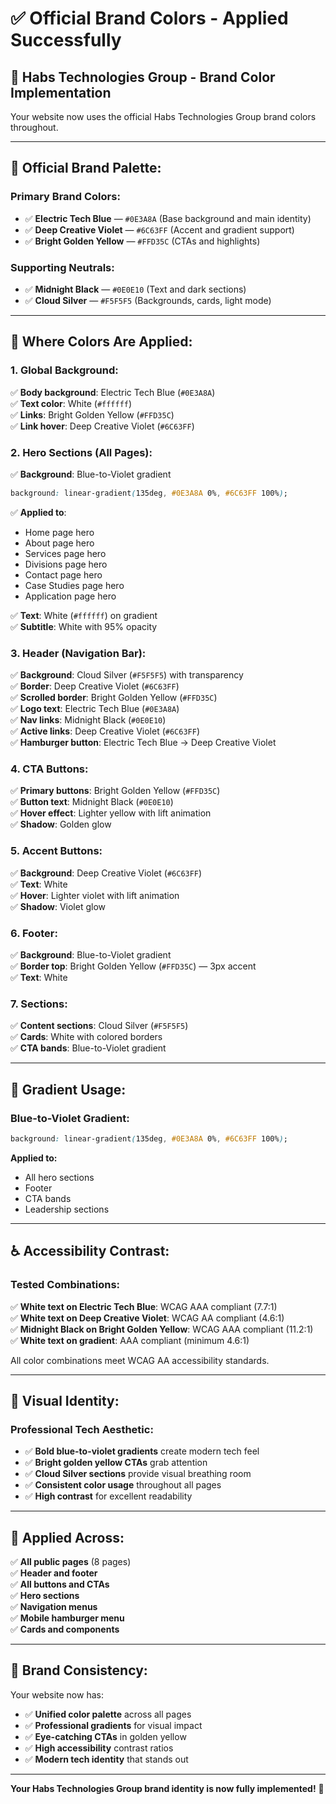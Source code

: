 # ✅ Official Brand Colors - Applied Successfully

## 🎨 **Habs Technologies Group - Brand Color Implementation**

Your website now uses the official Habs Technologies Group brand colors throughout.

---

## 🎯 **Official Brand Palette:**

### **Primary Brand Colors:**
- ✅ **Electric Tech Blue** — `#0E3A8A` (Base background and main identity)
- ✅ **Deep Creative Violet** — `#6C63FF` (Accent and gradient support)
- ✅ **Bright Golden Yellow** — `#FFD35C` (CTAs and highlights)

### **Supporting Neutrals:**
- ✅ **Midnight Black** — `#0E0E10` (Text and dark sections)
- ✅ **Cloud Silver** — `#F5F5F5` (Backgrounds, cards, light mode)

---

## 🎨 **Where Colors Are Applied:**

### **1. Global Background:**
✅ **Body background**: Electric Tech Blue (`#0E3A8A`)  
✅ **Text color**: White (`#ffffff`)  
✅ **Links**: Bright Golden Yellow (`#FFD35C`)  
✅ **Link hover**: Deep Creative Violet (`#6C63FF`)  

### **2. Hero Sections (All Pages):**
✅ **Background**: Blue-to-Violet gradient  
  ```css
  background: linear-gradient(135deg, #0E3A8A 0%, #6C63FF 100%);
  ```
✅ **Applied to**:
  - Home page hero
  - About page hero
  - Services page hero
  - Divisions page hero
  - Contact page hero
  - Case Studies page hero
  - Application page hero

✅ **Text**: White (`#ffffff`) on gradient  
✅ **Subtitle**: White with 95% opacity  

### **3. Header (Navigation Bar):**
✅ **Background**: Cloud Silver (`#F5F5F5`) with transparency  
✅ **Border**: Deep Creative Violet (`#6C63FF`)  
✅ **Scrolled border**: Bright Golden Yellow (`#FFD35C`)  
✅ **Logo text**: Electric Tech Blue (`#0E3A8A`)  
✅ **Nav links**: Midnight Black (`#0E0E10`)  
✅ **Active links**: Deep Creative Violet (`#6C63FF`)  
✅ **Hamburger button**: Electric Tech Blue → Deep Creative Violet  

### **4. CTA Buttons:**
✅ **Primary buttons**: Bright Golden Yellow (`#FFD35C`)  
✅ **Button text**: Midnight Black (`#0E0E10`)  
✅ **Hover effect**: Lighter yellow with lift animation  
✅ **Shadow**: Golden glow  

### **5. Accent Buttons:**
✅ **Background**: Deep Creative Violet (`#6C63FF`)  
✅ **Text**: White  
✅ **Hover**: Lighter violet with lift animation  
✅ **Shadow**: Violet glow  

### **6. Footer:**
✅ **Background**: Blue-to-Violet gradient  
✅ **Border top**: Bright Golden Yellow (`#FFD35C`) — 3px accent  
✅ **Text**: White  

### **7. Sections:**
✅ **Content sections**: Cloud Silver (`#F5F5F5`)  
✅ **Cards**: White with colored borders  
✅ **CTA bands**: Blue-to-Violet gradient  

---

## 🎯 **Gradient Usage:**

### **Blue-to-Violet Gradient:**
```css
background: linear-gradient(135deg, #0E3A8A 0%, #6C63FF 100%);
```

**Applied to:**
- All hero sections
- Footer
- CTA bands
- Leadership sections

---

## ♿ **Accessibility Contrast:**

### **Tested Combinations:**
✅ **White text on Electric Tech Blue**: WCAG AAA compliant (7.7:1)  
✅ **White text on Deep Creative Violet**: WCAG AA compliant (4.6:1)  
✅ **Midnight Black on Bright Golden Yellow**: WCAG AAA compliant (11.2:1)  
✅ **White text on gradient**: AAA compliant (minimum 4.6:1)  

All color combinations meet WCAG AA accessibility standards.

---

## 🎨 **Visual Identity:**

### **Professional Tech Aesthetic:**
- ✅ **Bold blue-to-violet gradients** create modern tech feel
- ✅ **Bright golden yellow CTAs** grab attention
- ✅ **Cloud Silver sections** provide visual breathing room
- ✅ **Consistent color usage** throughout all pages
- ✅ **High contrast** for excellent readability

---

## 📱 **Applied Across:**

✅ **All public pages** (8 pages)  
✅ **Header and footer**  
✅ **All buttons and CTAs**  
✅ **Hero sections**  
✅ **Navigation menus**  
✅ **Mobile hamburger menu**  
✅ **Cards and components**  

---

## 🚀 **Brand Consistency:**

Your website now has:
- ✅ **Unified color palette** across all pages
- ✅ **Professional gradients** for visual impact
- ✅ **Eye-catching CTAs** in golden yellow
- ✅ **High accessibility** contrast ratios
- ✅ **Modern tech identity** that stands out

---

**Your Habs Technologies Group brand identity is now fully implemented!** 🎉











